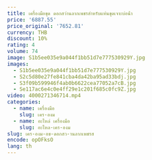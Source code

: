 ```yaml
---
title: เครื่องมือขุด ดอกสว่านลากเพชรสําหรับแท่นขุดเจาะบ่อน้ํา
price: '6887.55'
price_original: '7652.81'
currency: THB
discount: 10%
rating: 4
volume: 74
image: S1b5ee035e9a044f1bb51d7e777530929Y.jpg
images:
  - S1b5ee035e9a044f1bb51d7e777530929Y.jpg
  - S2c5d80e27fe841cba4da42ba95ad33bdj.jpg
  - S3f09b599946f4ab0b6622cea77052a7cB.jpg
  - Se117ac6e4c0e4ff29e1c201f685c0fc9Z.jpg
video: 4000271346714.mp4
categories:
  - name: เครื่องมือ
    slug: เคร-องม
  - name: อะไหล่ เครื่องมือ
    slug: อะไหล-เคร-องม
slug: เคร-องม-อข-ดอกสว-านลากเพชรส
encode: opOFksO
lang: th
---
```

  